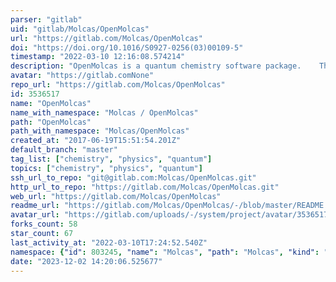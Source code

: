 ```yaml
---
parser: "gitlab"
uid: "gitlab/Molcas/OpenMolcas"
url: "https://gitlab.com/Molcas/OpenMolcas"
doi: "https://doi.org/10.1016/S0927-0256(03)00109-5"
timestamp: "2022-03-10 12:16:08.574214"
description: "OpenMolcas is a quantum chemistry software package.    The key feature of OpenMolcas is the multiconfigurational approach to the electronic structure."
avatar: "https://gitlab.comNone"
repo_url: "https://gitlab.com/Molcas/OpenMolcas"
id: 3536517
name: "OpenMolcas"
name_with_namespace: "Molcas / OpenMolcas"
path: "OpenMolcas"
path_with_namespace: "Molcas/OpenMolcas"
created_at: "2017-06-19T15:51:54.201Z"
default_branch: "master"
tag_list: ["chemistry", "physics", "quantum"]
topics: ["chemistry", "physics", "quantum"]
ssh_url_to_repo: "git@gitlab.com:Molcas/OpenMolcas.git"
http_url_to_repo: "https://gitlab.com/Molcas/OpenMolcas.git"
web_url: "https://gitlab.com/Molcas/OpenMolcas"
readme_url: "https://gitlab.com/Molcas/OpenMolcas/-/blob/master/README.md"
avatar_url: "https://gitlab.com/uploads/-/system/project/avatar/3536517/logo_open_flat.png"
forks_count: 58
star_count: 67
last_activity_at: "2022-03-10T17:24:52.540Z"
namespace: {"id": 803245, "name": "Molcas", "path": "Molcas", "kind": "group", "full_path": "Molcas", "parent_id": null, "avatar_url": "/uploads/-/system/group/avatar/803245/a.png", "web_url": "https://gitlab.com/groups/Molcas"}
date: "2023-12-02 14:20:06.525677"
---
```

